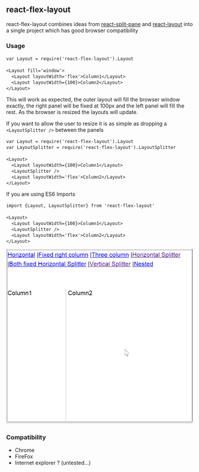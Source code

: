 ## react-flex-layout
react-flex-layout combines ideas from [react-split-pane](https://github.com/tomkp/react-split-pane) and [react-layout](https://github.com/jsdf/react-layout) into a single project which has good browser compatibility

### Usage
```
var Layout = require('react-flex-layout').Layout

<Layout fill='window'>
  <Layout layoutWidth='flex'>Column1</Layout>
  <Layout layoutWidth={100}>Column2</Layout>
</Layout>
```

This will work as expected, the outer layout will fill the browser window exactly, the right panel will be fixed at 100px and the left panel will fill the rest. As the browser is resized the layouts will update.

If you want to allow the user to resize it is as simple as dropping a `<LayoutSplitter />` between the panels
```
var Layout = require('react-flex-layout').Layout
var LayoutSplitter = require('react-flex-layout').LayoutSplitter

<Layout>
  <Layout layoutWidth={100}>Column1</Layout>
  <LayoutSplitter />
  <Layout layoutWidth='flex'>Column2</Layout>
</Layout>
```

If you are using ES6 Imports

```
import {Layout, LayoutSplitter} from 'react-flex-layout'

<Layout>
  <Layout layoutWidth={100}>Column1</Layout>
  <LayoutSplitter />
  <Layout layoutWidth='flex'>Column2</Layout>
</Layout>
```

![Demo](readme1.gif)

### Compatibility
 - Chrome
 - FireFox
 - Internet explorer ? (untested...)
